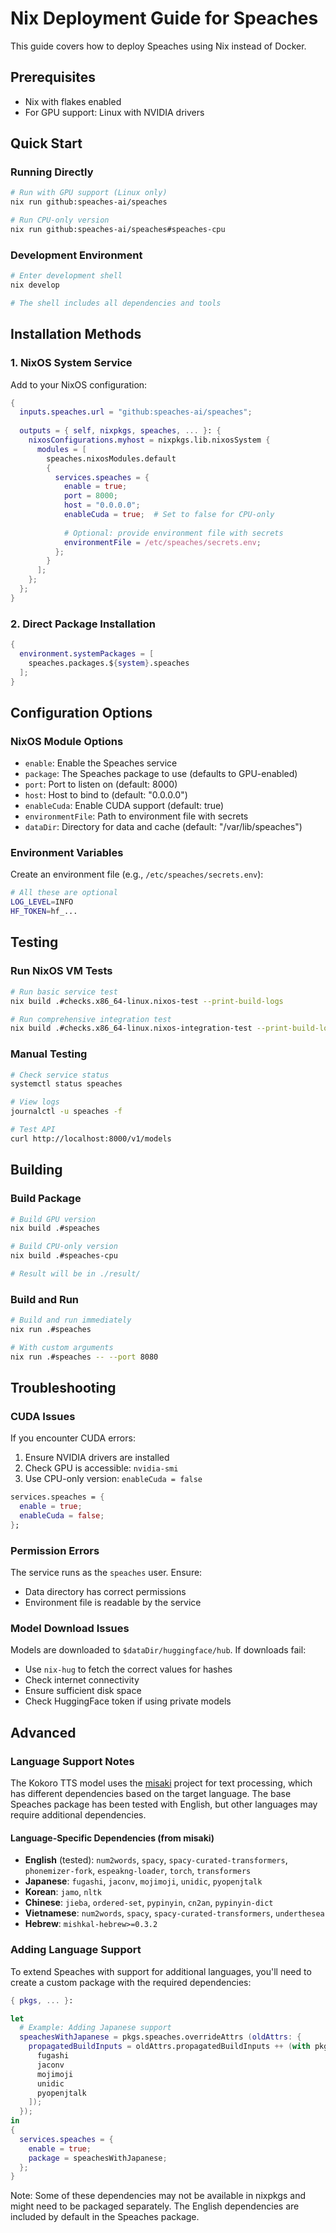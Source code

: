 # Nix Deployment Guide for Speaches

This guide covers how to deploy Speaches using Nix instead of Docker.

## Prerequisites

- Nix with flakes enabled
- For GPU support: Linux with NVIDIA drivers

## Quick Start

### Running Directly

```bash
# Run with GPU support (Linux only)
nix run github:speaches-ai/speaches

# Run CPU-only version
nix run github:speaches-ai/speaches#speaches-cpu
```

### Development Environment

```bash
# Enter development shell
nix develop

# The shell includes all dependencies and tools
```

## Installation Methods

### 1. NixOS System Service

Add to your NixOS configuration:

```nix
{
  inputs.speaches.url = "github:speaches-ai/speaches";
  
  outputs = { self, nixpkgs, speaches, ... }: {
    nixosConfigurations.myhost = nixpkgs.lib.nixosSystem {
      modules = [
        speaches.nixosModules.default
        {
          services.speaches = {
            enable = true;
            port = 8000;
            host = "0.0.0.0";
            enableCuda = true;  # Set to false for CPU-only
            
            # Optional: provide environment file with secrets
            environmentFile = /etc/speaches/secrets.env;
          };
        }
      ];
    };
  };
}
```

### 2. Direct Package Installation

```nix
{
  environment.systemPackages = [
    speaches.packages.${system}.speaches
  ];
}
```

## Configuration Options

### NixOS Module Options

- `enable`: Enable the Speaches service
- `package`: The Speaches package to use (defaults to GPU-enabled)
- `port`: Port to listen on (default: 8000)
- `host`: Host to bind to (default: "0.0.0.0")
- `enableCuda`: Enable CUDA support (default: true)
- `environmentFile`: Path to environment file with secrets
- `dataDir`: Directory for data and cache (default: "/var/lib/speaches")

### Environment Variables

Create an environment file (e.g., `/etc/speaches/secrets.env`):

```bash
# All these are optional
LOG_LEVEL=INFO
HF_TOKEN=hf_...
```

## Testing

### Run NixOS VM Tests

```bash
# Run basic service test
nix build .#checks.x86_64-linux.nixos-test --print-build-logs

# Run comprehensive integration test
nix build .#checks.x86_64-linux.nixos-integration-test --print-build-logs
```

### Manual Testing

```bash
# Check service status
systemctl status speaches

# View logs
journalctl -u speaches -f

# Test API
curl http://localhost:8000/v1/models
```

## Building

### Build Package

```bash
# Build GPU version
nix build .#speaches

# Build CPU-only version
nix build .#speaches-cpu

# Result will be in ./result/
```

### Build and Run

```bash
# Build and run immediately
nix run .#speaches

# With custom arguments
nix run .#speaches -- --port 8080
```

## Troubleshooting

### CUDA Issues

If you encounter CUDA errors:

1. Ensure NVIDIA drivers are installed
2. Check GPU is accessible: `nvidia-smi`
3. Use CPU-only version: `enableCuda = false`
  ```nix
  services.speaches = {
    enable = true;
    enableCuda = false;
  };
  ```

### Permission Errors

The service runs as the `speaches` user. Ensure:
- Data directory has correct permissions
- Environment file is readable by the service

### Model Download Issues

Models are downloaded to `$dataDir/huggingface/hub`. If downloads fail:
- Use `nix-hug` to fetch the correct values for hashes
- Check internet connectivity
- Ensure sufficient disk space
- Check HuggingFace token if using private models

## Advanced

### Language Support Notes

The Kokoro TTS model uses the [misaki](https://github.com/hexgrad/misaki) project for text processing, which has different dependencies based on the target language. The base Speaches package has been tested with English, but other languages may require additional dependencies.

#### Language-Specific Dependencies (from misaki)

- **English** (tested): `num2words`, `spacy`, `spacy-curated-transformers`, `phonemizer-fork`, `espeakng-loader`, `torch`, `transformers`
- **Japanese**: `fugashi`, `jaconv`, `mojimoji`, `unidic`, `pyopenjtalk`
- **Korean**: `jamo`, `nltk`
- **Chinese**: `jieba`, `ordered-set`, `pypinyin`, `cn2an`, `pypinyin-dict`
- **Vietnamese**: `num2words`, `spacy`, `spacy-curated-transformers`, `underthesea`
- **Hebrew**: `mishkal-hebrew>=0.3.2`

### Adding Language Support

To extend Speaches with support for additional languages, you'll need to create a custom package with the required dependencies:

```nix
{ pkgs, ... }:

let
  # Example: Adding Japanese support
  speachesWithJapanese = pkgs.speaches.overrideAttrs (oldAttrs: {
    propagatedBuildInputs = oldAttrs.propagatedBuildInputs ++ (with pkgs.python3Packages; [
      fugashi
      jaconv
      mojimoji
      unidic
      pyopenjtalk
    ]);
  });
in
{
  services.speaches = {
    enable = true;
    package = speachesWithJapanese;
  };
}
```

Note: Some of these dependencies may not be available in nixpkgs and might need to be packaged separately. The English dependencies are included by default in the Speaches package.

